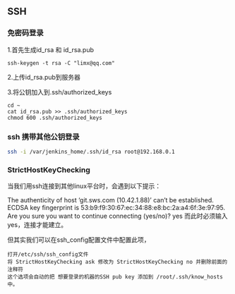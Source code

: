 ## SSH 
### 免密码登录
1.首先生成id_rsa 和 id_rsa.pub
~~~
ssh-keygen -t rsa -C "limx@qq.com"
~~~

2.上传id_rsa.pub到服务器

3.将公钥加入到.ssh/authorized_keys
~~~
cd ~
cat id_rsa.pub >> .ssh/authorized_keys
chmod 600 .ssh/authorized_keys
~~~

### ssh 携带其他公钥登录
~~~bash
ssh -i /var/jenkins_home/.ssh/id_rsa root@192.168.0.1
~~~

### StrictHostKeyChecking

当我们用ssh连接到其他linux平台时，会遇到以下提示：

The authenticity of host ‘git.sws.com (10.42.1.88)’ can’t be established. 
ECDSA key fingerprint is 53:b9:f9:30:67:ec:34:88:e8:bc:2a:a4:6f:3e:97:95. 
Are you sure you want to continue connecting (yes/no)? yes 
而此时必须输入yes，连接才能建立。

但其实我们可以在ssh_config配置文件中配置此项，
~~~
打开/etc/ssh/ssh_config文件
将 StrictHostKeyChecking ask 修改为 StrictHostKeyChecking no 并删除前面的注释符
这个选项会自动的把 想要登录的机器的SSH pub key 添加到 /root/.ssh/know_hosts 中。
~~~